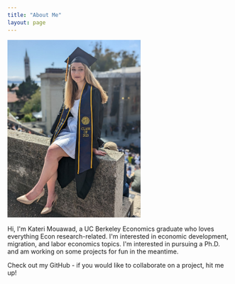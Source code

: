 ```yaml
---
title: "About Me"
layout: page
--- 
```



<img src="\assets\kat.jpg" width="300" height="400">


Hi, I'm Kateri Mouawad, a UC Berkeley Economics graduate who loves everything Econ research-related. I'm interested in economic development, migration, and labor economics topics. I'm interested in pursuing a Ph.D. and am working on some projects for fun in the meantime. 


Check out my GitHub -  if you would like to collaborate on a project, hit me up! 

